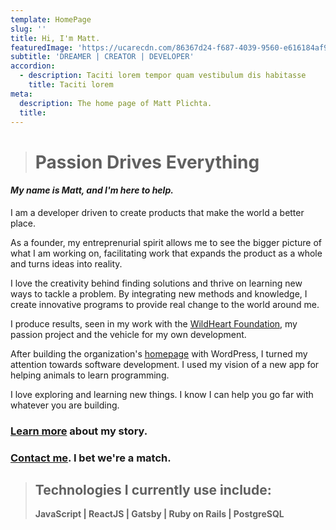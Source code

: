 ```yaml
---
template: HomePage
slug: ''
title: Hi, I'm Matt.
featuredImage: 'https://ucarecdn.com/86367d24-f687-4039-9560-e616184af906/'
subtitle: 'DREAMER | CREATOR | DEVELOPER'
accordion:
  - description: Taciti lorem tempor quam vestibulum dis habitasse
    title: Taciti lorem
meta:
  description: The home page of Matt Plichta.
  title:
---
```

> # Passion Drives Everything

#### *My name is Matt, and I'm here to help.*

I am a developer driven to create products that make the world a better place.

As a founder, my entreprenurial spirit allows me to see the bigger picture of what I am working on, facilitating work that expands the product as a whole and turns ideas into reality.

I love the creativity behind finding solutions and thrive on learning new ways to tackle a problem. By integrating new methods and knowledge, I create innovative programs to provide real change to the world around me. 

I produce results, seen in my work with the [WildHeart Foundation](https://www.thewildheartfoundation.org), my passion project and the vehicle for my own development.

After building the organization's [homepage](https://mattplichtawild.com/posts/wild-heart-foundation/) with WordPress, I turned my attention towards software development. I used my vision of a new app for helping animals to learn programming. 

I love exploring and learning new things. I know I can help you go far with whatever you are building.

### [Learn more](https://mattplichtawild.com/about/) about my story.


### [Contact me](https://mattplichtawild.com/contact/). I bet we're a match.

> ## Technologies I currently use include:
>
> **JavaScript | ReactJS | Gatsby | Ruby on Rails | PostgreSQL**